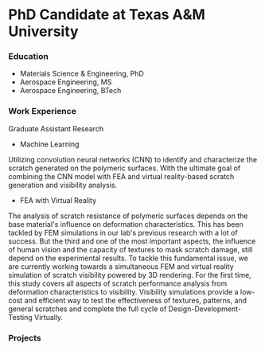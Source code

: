 # PhD Candidate at Texas A&M University

### Education
- Materials Science & Engineering, PhD
- Aerospace Engineering, MS
- Aerospace Engineering, BTech

### Work Experience
Graduate Assistant Research
- Machine Learning
  
Utilizing convolution neural networks (CNN) to identify and characterize the scratch generated on the polymeric surfaces. With the ultimate goal of combining the CNN model with FEA and virtual reality-based scratch generation and visibility analysis.

- FEA with Virtual Reality
  
The analysis of scratch resistance of polymeric surfaces depends on the base material's influence on deformation characteristics. This has been tackled by FEM simulations in our lab's previous research with a lot of success. But the third and one of the most important aspects, the influence of human vision and the capacity of textures to mask scratch damage, still depend on the experimental results. 
To tackle this fundamental issue, we are currently working towards a simultaneous FEM and virtual reality simulation of scratch visibility powered by 3D rendering. For the first time, this study covers all aspects of scratch performance analysis from deformation characteristics to visibility. Visibility simulations provide a low-cost and efficient way to test the effectiveness of textures, patterns, and general scratches and complete the full cycle of Design-Development-Testing Virtually.

### Projects



